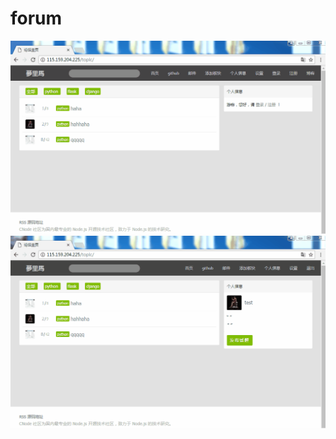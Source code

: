 # forum
![img](https://github.com/majunjun12345/forum/blob/master/%E6%B3%A8%E5%86%8C%E7%99%BB%E5%BD%95%E9%80%80%E5%87%BA.gif)
![img](https://github.com/majunjun12345/forum/blob/master/%E8%AE%BE%E7%BD%AE%E4%B8%AA%E4%BA%BA%E4%BF%A1%E6%81%AF.gif)
